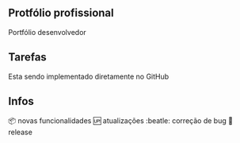 ## Protfólio profissional
Portfólio desenvolvedor

## Tarefas 

Esta sendo implementado diretamente no GitHub

## Infos

:package: novas funcionalidades
:up: atualizações 
:beatle: correção de bug
:checkered_flag: release